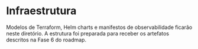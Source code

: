 # Infraestrutura

Modelos de Terraform, Helm charts e manifestos de observabilidade ficarão neste diretório. A estrutura foi preparada para receber os artefatos descritos na Fase 6 do roadmap.
